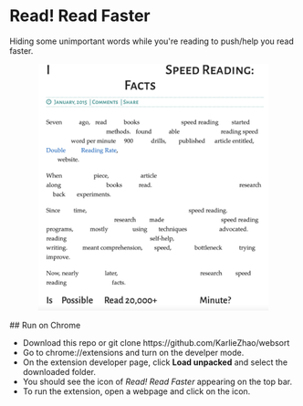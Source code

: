 # Read! Read Faster
Hiding some unimportant words while you're reading to push/help you read faster.


<p align="center">
<img src="./screenshot.png" width="80%">
</p>
## Run on Chrome
<ul>
<li>Download this repo or git clone https://github.com/KarlieZhao/websort 
<li>Go to chrome://extensions and turn on the develper mode.
<li>On the extension developer page, click <b>Load unpacked</b> and select the downloaded folder.
<li>You should see the icon of <i>Read! Read Faster</i> appearing on the top bar.
<li>To run the extension, open a webpage and click on the icon.
</ul>

